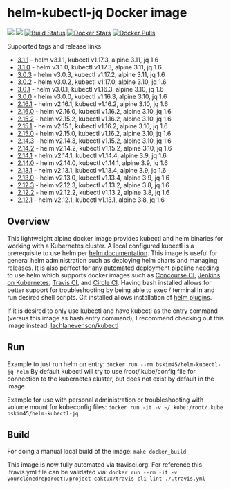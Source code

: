 # helm-kubectl-jq Docker image

[![](https://images.microbadger.com/badges/image/bskim45/helm-kubectl-jq.svg)](https://microbadger.com/images/bskim45/helm-kubectl-jq "Get your own image badge on microbadger.com")
[![](https://images.microbadger.com/badges/version/bskim45/helm-kubectl-jq.svg)](https://microbadger.com/images/bskim45/helm-kubectl-jq "Get your own version badge on microbadger.com")
[![Build Status](https://travis-ci.com/bskim45/docker-helm-kubectl-jq.svg?branch=master)](https://travis-ci.com/bskim45/docker-helm-kubectl-jq.svg)
[![Docker Stars](https://img.shields.io/docker/stars/bskim45/helm-kubectl-jq.svg?style=flat)](https://hub.docker.com/r/bskim45/helm-kubectl-jq/)
[![Docker Pulls](https://img.shields.io/docker/pulls/bskim45/helm-kubectl-jq.svg)]()

Supported tags and release links

* [3.1.1](https://github.com/bskim45/docker-helm-kubectl-jq/releases/tag/3.1.1) - helm v3.1.1, kubectl v1.17.3, alpine 3.11, jq 1.6
* [3.1.0](https://github.com/bskim45/docker-helm-kubectl-jq/releases/tag/3.1.0) - helm v3.1.0, kubectl v1.17.3, alpine 3.11, jq 1.6
* [3.0.3](https://github.com/bskim45/docker-helm-kubectl-jq/releases/tag/3.0.3) - helm v3.0.3, kubectl v1.17.2, alpine 3.11, jq 1.6
* [3.0.2](https://github.com/bskim45/docker-helm-kubectl-jq/releases/tag/3.0.2) - helm v3.0.2, kubectl v1.17.0, alpine 3.10, jq 1.6
* [3.0.1](https://github.com/bskim45/docker-helm-kubectl-jq/releases/tag/3.0.1) - helm v3.0.1, kubectl v1.16.3, alpine 3.10, jq 1.6
* [3.0.0](https://github.com/bskim45/docker-helm-kubectl-jq/releases/tag/3.0.0) - helm v3.0.0, kubectl v1.16.3, alpine 3.10, jq 1.6
* [2.16.1](https://github.com/bskim45/docker-helm-kubectl-jq/releases/tag/2.16.1) - helm v2.16.1, kubectl v1.16.2, alpine 3.10, jq 1.6
* [2.16.0](https://github.com/bskim45/docker-helm-kubectl-jq/releases/tag/2.16.0) - helm v2.16.0, kubectl v1.16.2, alpine 3.10, jq 1.6
* [2.15.2](https://github.com/bskim45/docker-helm-kubectl-jq/releases/tag/2.15.2) - helm v2.15.2, kubectl v1.16.2, alpine 3.10, jq 1.6
* [2.15.1](https://github.com/bskim45/docker-helm-kubectl-jq/releases/tag/2.15.1) - helm v2.15.1, kubectl v1.16.2, alpine 3.10, jq 1.6
* [2.15.0](https://github.com/bskim45/docker-helm-kubectl-jq/releases/tag/2.15.0) - helm v2.15.0, kubectl v1.16.2, alpine 3.10, jq 1.6
* [2.14.3](https://github.com/bskim45/docker-helm-kubectl-jq/releases/tag/2.14.3) - helm v2.14.3, kubectl v1.15.2, alpine 3.10, jq 1.6
* [2.14.2](https://github.com/bskim45/docker-helm-kubectl-jq/releases/tag/2.14.2) - helm v2.14.2, kubectl v1.15.2, alpine 3.10, jq 1.6
* [2.14.1](https://github.com/bskim45/docker-helm-kubectl-jq/releases/tag/2.14.1) - helm v2.14.1, kubectl v1.14.4, alpine 3.9, jq 1.6
* [2.14.0](https://github.com/bskim45/docker-helm-kubectl-jq/releases/tag/2.14.0) - helm v2.14.0, kubectl v1.14.1, alpine 3.9, jq 1.6
* [2.13.1](https://github.com/bskim45/docker-helm-kubectl-jq/releases/tag/2.13.1) - helm v2.13.1, kubectl v1.13.4, alpine 3.9, jq 1.6
* [2.13.0](https://github.com/bskim45/docker-helm-kubectl-jq/releases/tag/2.13.0) - helm v2.13.0, kubectl v1.13.4, alpine 3.9, jq 1.6
* [2.12.3](https://github.com/bskim45/docker-helm-kubectl-jq/releases/tag/2.12.3) - helm v2.12.3, kubectl v1.13.2, alpine 3.8, jq 1.6
* [2.12.2](https://github.com/bskim45/docker-helm-kubectl-jq/releases/tag/2.12.2) - helm v2.12.2, kubectl v1.13.2, alpine 3.8, jq 1.6
* [2.12.1](https://github.com/bskim45/docker-helm-kubectl-jq/releases/tag/2.12.1) - helm v2.12.1, kubectl v1.13.1, alpine 3.8, jq 1.6

## Overview

This lightweight alpine docker image provides kubectl and helm binaries for working with a Kubernetes cluster.  A local configured kubectl is a prerequisite to use helm per [helm documentation](https://github.com/kubernetes/helm/blob/master/docs/quickstart.md).  This image is useful for general helm administration such as deploying helm charts and managing releases. It is also perfect for any automated deployment pipeline needing to use helm which supports docker images such as [Concourse CI](https://concourse.ci), [Jenkins on Kubernetes](https://kubeapps.com/charts/stable/jenkins), [Travis CI](https://docs.travis-ci.com/user/docker/), and [Circle CI](https://circleci.com/integrations/docker/).  Having bash installed allows for better support for troubleshooting by being able to exec / terminal in and run desired shell scripts.  Git installed allows installation of [helm plugins](https://github.com/kubernetes/helm/blob/master/docs/plugins.md).

If it is desired to only use kubectl and have kubectl as the entry command (versus this image as bash entry command), I recommend checking out this image instead:
[lachlanevenson/kubectl](https://hub.docker.com/r/lachlanevenson/k8s-kubectl/)

## Run

Example to just run helm on entry:
`docker run --rm bskim45/helm-kubectl-jq helm`
By default kubectl will try to use /root/.kube/config file for connection to the kubernetes cluster, but does not exist by default in the image.

Example for use with personal administration or troubleshooting with volume mount for kubeconfig files:
`docker run -it -v ~/.kube:/root/.kube bskim45/helm-kubectl-jq`

## Build

For doing a manual local build of the image:
`make docker_build`

This image is now fully automated via travisci.org.
For reference this .travis.yml file can be validated via:
`docker run --rm -it -v yourclonedreporoot:/project caktux/travis-cli lint ./.travis.yml`
